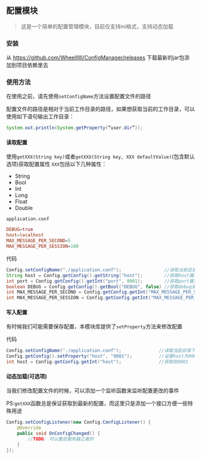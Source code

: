 ## 配置模块
> 这是一个简单的配置管理模块，目前仅支持ini格式，支持动态加载

### 安装
从 https://github.com/Wheellllll/ConfigManager/releases 下载最新的jar包添加到项目依赖里去

### 使用方法
在使用之前，请先使用`setConfigName`方法设置配置文件的路径

配置文件的路径是相对于当前工作目录的路径，如果想获取当前的工作目录，可以使用如下语句输出工作目录：
```java
System.out.println(System.getProperty(“user.dir”));
```


#### 读取配置
使用`getXXX(String key)`或者`getXXX(String key, XXX defaultValue)`(包含默认选项)获取配置属性
`XXX`包括以下几种属性：
- String
- Bool
- Int
- Long
- Float
- Double

`application.conf`

```conf
DEBUG=true
host=localhost
MAX_MESSAGE_PER_SECOND=5
MAX_MESSAGE_PER_SESSION=100
```

代码
```java
Config.setConfigName("./application.conf");                //读取当前目录下的application.conf文件
String host = Config.getConfig().getString("host");        //获取host属性，这里会得到localhost
int port = Config.getConfig().getInt("port", 9001);        //获取port属性，由于没有设置，故这里会使用默认值9001
boolean DEBUG = Config.getConfig().getBool("DEBUG", false) //获取debug属性，由于在配置文件里设置过，故这里没有使用默认值而是得到了true
int MAX_MESSAGE_PER_SECOND = Config.getConfig.getInt("MAX_MESSAGE_PER_SECOND")   //获取到5
int MAX_MESSAGE_PER_SESSION = Config.getConfig.getInt("MAX_MESSAGE_PER_SESSION") //获取到100
```

#### 写入配置
有时候我们可能需要保存配置，本模块库提供了`setProperty`方法来修改配置

代码
```java
Config.setConfigName("./application.conf");              //读取当前目录下的application.conf文件
Config.getConfig().setProperty("host", "9001");          //设置host为9001
int host = Config.getConfig.getInt("host");              //获取到9001
```

#### 动态加载(可选项)
当我们修改配置文件的时候，可以添加一个监听函数来监听配置更改的事件

PS:`getXXX`函数总是保证获取到最新的配置，而这里只是添加一个接口方便一些特殊用途

```java
Config.setConfigListener(new Config.ConfigListener() {
    @Override
    public void OnConfigChanged() {
        //TODO: 可以重启服务器之类的
    }
});
```
